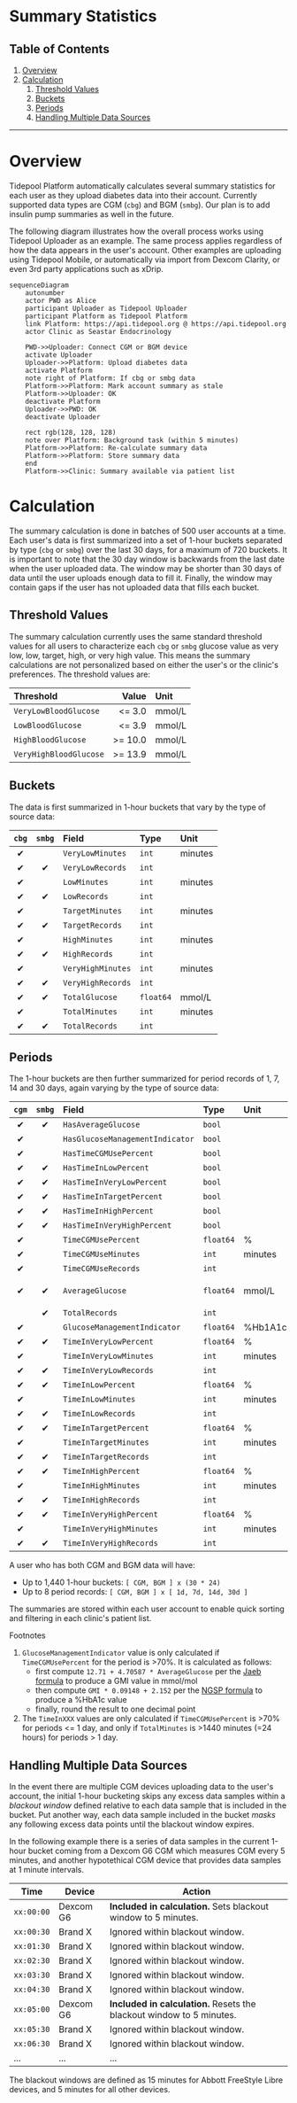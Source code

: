 <!-- omit in toc -->
# Summary Statistics

<!-- omit in toc -->
## Table of Contents

1. [Overview](#overview)
2. [Calculation](#calculation)
   1. [Threshold Values](#threshold-values)
   2. [Buckets](#buckets)
   3. [Periods](#periods)
   4. [Handling Multiple Data Sources](#handling-multiple-data-sources)

---

# Overview

Tidepool Platform automatically calculates several summary statistics for each user as they upload diabetes data into their account. Currently supported data types are CGM (`cbg`) and BGM (`smbg`). Our plan is to add insulin pump summaries as well in the future.

The following diagram illustrates how the overall process works using Tidepool Uploader as an example. The same process applies regardless of how the data appears in the user's account. Other examples are uploading using Tidepool Mobile, or automatically via import from Dexcom Clarity, or even 3rd party applications such as xDrip.

```mermaid
sequenceDiagram
    autonumber
    actor PWD as Alice
    participant Uploader as Tidepool Uploader
    participant Platform as Tidepool Platform
    link Platform: https://api.tidepool.org @ https://api.tidepool.org
    actor Clinic as Seastar Endocrinology

    PWD->>Uploader: Connect CGM or BGM device
    activate Uploader
    Uploader->>Platform: Upload diabetes data
    activate Platform
    note right of Platform: If cbg or smbg data
    Platform->>Platform: Mark account summary as stale
    Platform->>Uploader: OK
    deactivate Platform
    Uploader->>PWD: OK
    deactivate Uploader

    rect rgb(128, 128, 128)
    note over Platform: Background task (within 5 minutes)
    Platform->>Platform: Re-calculate summary data
    Platform->>Platform: Store summary data
    end
    Platform->>Clinic: Summary available via patient list
```

# Calculation

The summary calculation is done in batches of 500 user accounts at a time. Each user's data is first summarized into a set of 1-hour buckets separated by type (`cbg` or `smbg`) over the last 30 days, for a maximum of 720 buckets. It is important to note that the 30 day window is backwards from the last date when the user uploaded data. The window may be shorter than 30 days of data until the user uploads enough data to fill it. Finally, the window may contain gaps if the user has not uploaded data that fills each bucket.

## Threshold Values

The summary calculation currently uses the same standard threshold values for all users to characterize each `cbg` or `smbg` glucose value as very low, low, target, high, or very high value. This means the summary calculations are not personalized based on either the user's or the clinic's preferences. The threshold values are:

| Threshold              |   Value | Unit   |
| :--------------------- | ------: | :----- |
| `VeryLowBloodGlucose`  |  <= 3.0 | mmol/L |
| `LowBloodGlucose`      |  <= 3.9 | mmol/L |
| `HighBloodGlucose`     | >= 10.0 | mmol/L |
| `VeryHighBloodGlucose` | >= 13.9 | mmol/L |

## Buckets

The data is first summarized in 1-hour buckets that vary by the type of source data:

|  `cbg`   |  `smbg`  | Field             | Type      | Unit    |
| :------: | :------: | :---------------- | :-------- | :------ |
| &#10004; |          | `VeryLowMinutes`  | `int`     | minutes |
| &#10004; | &#10004; | `VeryLowRecords`  | `int`     |         |
| &#10004; |          | `LowMinutes`      | `int`     | minutes |
| &#10004; | &#10004; | `LowRecords`      | `int`     |         |
| &#10004; |          | `TargetMinutes`   | `int`     | minutes |
| &#10004; | &#10004; | `TargetRecords`   | `int`     |         |
| &#10004; |          | `HighMinutes`     | `int`     | minutes |
| &#10004; | &#10004; | `HighRecords`     | `int`     |         |
| &#10004; |          | `VeryHighMinutes` | `int`     | minutes |
| &#10004; | &#10004; | `VeryHighRecords` | `int`     |         |
| &#10004; | &#10004; | `TotalGlucose`    | `float64` | mmol/L  |
| &#10004; |          | `TotalMinutes`    | `int`     | minutes |
| &#10004; | &#10004; | `TotalRecords`    | `int`     |         |

## Periods

The 1-hour buckets are then further summarized for period records of 1, 7, 14 and 30 days, again varying by the type of source data:

|  `cgm`   |  `smbg`  | Field                           | Type      | Unit    | Notes                         |
| :------: | :------: | :------------------------------ | :-------- | :------ | :---------------------------- |
| &#10004; | &#10004; | `HasAverageGlucose`             | `bool`    |         |                               |
| &#10004; |          | `HasGlucoseManagementIndicator` | `bool`    |         |                               |
| &#10004; |          | `HasTimeCGMUsePercent`          | `bool`    |         |                               |
| &#10004; | &#10004; | `HasTimeInLowPercent`           | `bool`    |         |                               |
| &#10004; | &#10004; | `HasTimeInVeryLowPercent`       | `bool`    |         |                               |
| &#10004; | &#10004; | `HasTimeInTargetPercent`        | `bool`    |         |                               |
| &#10004; | &#10004; | `HasTimeInHighPercent`          | `bool`    |         |                               |
| &#10004; | &#10004; | `HasTimeInVeryHighPercent`      | `bool`    |         |                               |
| &#10004; |          | `TimeCGMUsePercent`             | `float64` | %       |                               |
| &#10004; |          | `TimeCGMUseMinutes`             | `int`     | minutes |                               |
| &#10004; |          | `TimeCGMUseRecords`             | `int`     |         |                               |
| &#10004; | &#10004; | `AverageGlucose`                | `float64` | mmol/L  | `TotalGlucose / TotalRecords` |
|          | &#10004; | `TotalRecords`                  | `int`     |         |                               |
| &#10004; |          | `GlucoseManagementIndicator`    | `float64` | %Hb1A1c | footnote 1                    |
| &#10004; | &#10004; | `TimeInVeryLowPercent`          | `float64` | %       | footnote 2                    |
| &#10004; |          | `TimeInVeryLowMinutes`          | `int`     | minutes | footnote 2                    |
| &#10004; | &#10004; | `TimeInVeryLowRecords`          | `int`     |         | footnote 2                    |
| &#10004; | &#10004; | `TimeInLowPercent`              | `float64` | %       | footnote 2                    |
| &#10004; |          | `TimeInLowMinutes`              | `int`     | minutes | footnote 2                    |
| &#10004; | &#10004; | `TimeInLowRecords`              | `int`     |         | footnote 2                    |
| &#10004; | &#10004; | `TimeInTargetPercent`           | `float64` | %       | footnote 2                    |
| &#10004; |          | `TimeInTargetMinutes`           | `int`     | minutes | footnote 2                    |
| &#10004; | &#10004; | `TimeInTargetRecords`           | `int`     |         | footnote 2                    |
| &#10004; | &#10004; | `TimeInHighPercent`             | `float64` | %       | footnote 2                    |
| &#10004; |          | `TimeInHighMinutes`             | `int`     | minutes | footnote 2                    |
| &#10004; | &#10004; | `TimeInHighRecords`             | `int`     |         | footnote 2                    |
| &#10004; | &#10004; | `TimeInVeryHighPercent`         | `float64` | %       | footnote 2                    |
| &#10004; |          | `TimeInVeryHighMinutes`         | `int`     | minutes | footnote 2                    |
| &#10004; | &#10004; | `TimeInVeryHighRecords`         | `int`     |         | footnote 2                    |

A user who has both CGM and BGM data will have:

* Up to 1,440 1-hour buckets: `[ CGM, BGM ] x (30 * 24)`
* Up to 8 period records: `[ CGM, BGM ] x [ 1d, 7d, 14d, 30d ]`

The summaries are stored within each user account to enable quick sorting and filtering in each clinic's patient list.

Footnotes

1. `GlucoseManagementIndicator` value is only calculated if `TimeCGMUsePercent` for the period is >70%. It is calculated as follows:
   * first compute `12.71 + 4.70587 * AverageGlucose` per the [Jaeb formula](https://www.jaeb.org/gmi/) to produce a GMI value in mmol/mol
   * then compute `GMI * 0.09148 + 2.152` per the [NGSP formula](http://www.ngsp.org/ifcc.asp) to produce a %HbA1c value
   * finally, round the result to one decimal point
2. The `TimeInXXX` values are only calculated if `TimeCGMUsePercent` is >70% for periods <= 1 day, and only if `TotalMinutes` is >1440 minutes (=24 hours) for periods > 1 day.

## Handling Multiple Data Sources

In the event there are multiple CGM devices uploading data to the user's account, the initial 1-hour bucketing skips any excess data samples within a _blackout window_ defined relative to each data sample that is included in the bucket. Put another way, each data sample included in the bucket _masks_ any following excess data points until the blackout window expires.

In the following example there is a series of data samples in the current 1-hour bucket coming from a Dexcom G6 CGM which measures CGM every 5 minutes, and another hypotethical CGM device that provides data samples at 1 minute intervals.

| Time       | Device    | Action                                                                |
| ---------- | --------- | --------------------------------------------------------------------- |
| `xx:00:00` | Dexcom G6 | **Included in calculation.** Sets blackout window to 5 minutes.       |
| `xx:00:30` | Brand X   | Ignored within blackout window.                                       |
| `xx:01:30` | Brand X   | Ignored within blackout window.                                       |
| `xx:02:30` | Brand X   | Ignored within blackout window.                                       |
| `xx:03:30` | Brand X   | Ignored within blackout window.                                       |
| `xx:04:30` | Brand X   | Ignored within blackout window.                                       |
| `xx:05:00` | Dexcom G6 | **Included in calculation.** Resets the blackout window to 5 minutes. |
| `xx:05:30` | Brand X   | Ignored within blackout window.                                       |
| `xx:06:30` | Brand X   | Ignored within blackout window.                                       |
| ...        | ...       | ...                                                                   |

The blackout windows are defined as 15 minutes for Abbott FreeStyle Libre devices, and 5 minutes for all other devices.
